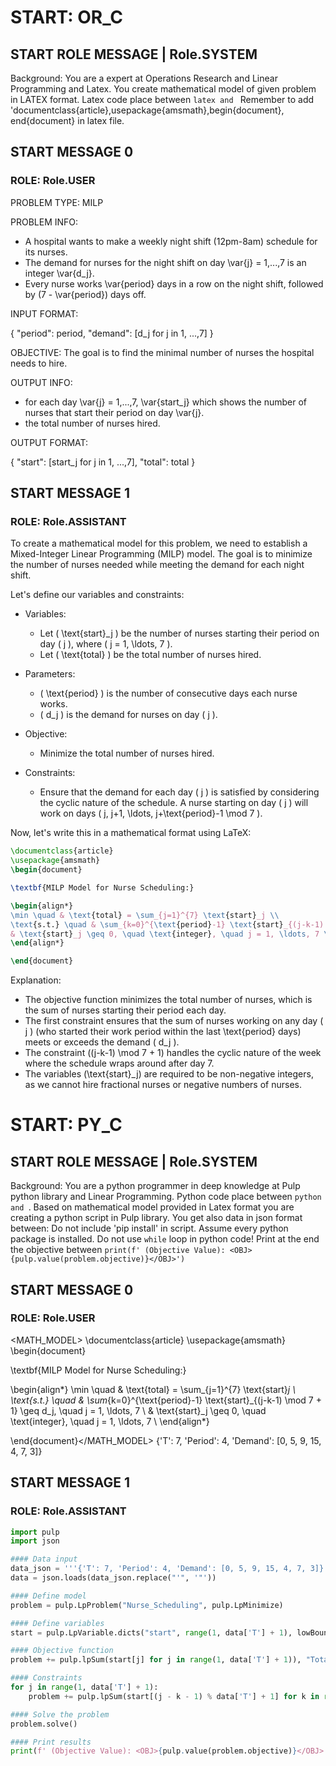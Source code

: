 # START: OR_C 
## START ROLE MESSAGE | Role.SYSTEM 
Background: You are a expert at Operations Research and Linear Programming and Latex. You create mathematical model of given problem in LATEX format. Latex code place between ```latex and ``` Remember to add 'documentclass{article},usepackage{amsmath},begin{document}, end{document} in latex file. 
## START MESSAGE 0 
### ROLE: Role.USER
<DESCRIPTION>
PROBLEM TYPE: MILP

PROBLEM INFO: 
- A hospital wants to make a weekly night shift (12pm-8am) schedule for its nurses. 
- The demand for nurses for the night shift on day \var{j} = 1,...,7 is an integer \var{d_j}. 
- Every nurse works \var{period} days in a row on the night shift, followed by (7 - \var{period}) days off.


INPUT FORMAT: 

{
    "period": period,
    "demand": [d_j for j in 1, ...,7]
}

OBJECTIVE: The goal is to find the minimal number of nurses the hospital needs to hire. 

OUTPUT INFO: 

- for each day \var{j} = 1,...,7, \var{start_j} which shows the number of nurses that start their period on day \var{j}.
- the total number of nurses hired.

OUTPUT FORMAT:

{
    "start": [start_j for j in 1, ...,7],
    "total": total
}


</DESCRIPTION>


## START MESSAGE 1 
### ROLE: Role.ASSISTANT
To create a mathematical model for this problem, we need to establish a Mixed-Integer Linear Programming (MILP) model. The goal is to minimize the number of nurses needed while meeting the demand for each night shift.

Let's define our variables and constraints:

- Variables:
  - Let \( \text{start}_j \) be the number of nurses starting their period on day \( j \), where \( j = 1, \ldots, 7 \).
  - Let \( \text{total} \) be the total number of nurses hired.

- Parameters:
  - \( \text{period} \) is the number of consecutive days each nurse works.
  - \( d_j \) is the demand for nurses on day \( j \).

- Objective:
  - Minimize the total number of nurses hired.

- Constraints:
  - Ensure that the demand for each day \( j \) is satisfied by considering the cyclic nature of the schedule. A nurse starting on day \( j \) will work on days \( j, j+1, \ldots, j+\text{period}-1 \mod 7 \).

Now, let's write this in a mathematical format using LaTeX:

```latex
\documentclass{article}
\usepackage{amsmath}
\begin{document}

\textbf{MILP Model for Nurse Scheduling:}

\begin{align*}
\min \quad & \text{total} = \sum_{j=1}^{7} \text{start}_j \\
\text{s.t.} \quad & \sum_{k=0}^{\text{period}-1} \text{start}_{(j-k-1) \mod 7 + 1} \geq d_j, \quad j = 1, \ldots, 7 \\
& \text{start}_j \geq 0, \quad \text{integer}, \quad j = 1, \ldots, 7 \\
\end{align*}

\end{document}
```

Explanation:
- The objective function minimizes the total number of nurses, which is the sum of nurses starting their period each day.
- The first constraint ensures that the sum of nurses working on any day \( j \) (who started their work period within the last \text{period} days) meets or exceeds the demand \( d_j \).
- The constraint \((j-k-1) \mod 7 + 1\) handles the cyclic nature of the week where the schedule wraps around after day 7.
- The variables \(\text{start}_j\) are required to be non-negative integers, as we cannot hire fractional nurses or negative numbers of nurses.

# START: PY_C 
## START ROLE MESSAGE | Role.SYSTEM 
Background: You are a python programmer in deep knowledge at Pulp python library and Linear Programming. Python code place between ```python and ```. Based on mathematical model provided in Latex format you are creating a python script in Pulp library. You get also data in json format between: <DATA></DATA> Do not include 'pip install' in script. Assume every python package is installed. Do not use `while` loop in python code! Print at the end the objective between <OBJ></OBJ> `print(f' (Objective Value): <OBJ>{pulp.value(problem.objective)}</OBJ>')` 
## START MESSAGE 0 
### ROLE: Role.USER
<MATH_MODEL>
\documentclass{article}
\usepackage{amsmath}
\begin{document}

\textbf{MILP Model for Nurse Scheduling:}

\begin{align*}
\min \quad & \text{total} = \sum_{j=1}^{7} \text{start}_j \\
\text{s.t.} \quad & \sum_{k=0}^{\text{period}-1} \text{start}_{(j-k-1) \mod 7 + 1} \geq d_j, \quad j = 1, \ldots, 7 \\
& \text{start}_j \geq 0, \quad \text{integer}, \quad j = 1, \ldots, 7 \\
\end{align*}

\end{document}</MATH_MODEL>
<DATA>
{'T': 7, 'Period': 4, 'Demand': [0, 5, 9, 15, 4, 7, 3]}</DATA>


## START MESSAGE 1 
### ROLE: Role.ASSISTANT
```python
import pulp
import json

#### Data input
data_json = '''{'T': 7, 'Period': 4, 'Demand': [0, 5, 9, 15, 4, 7, 3]}'''
data = json.loads(data_json.replace("'", '"'))

#### Define model
problem = pulp.LpProblem("Nurse_Scheduling", pulp.LpMinimize)

#### Define variables
start = pulp.LpVariable.dicts("start", range(1, data['T'] + 1), lowBound=0, cat='Integer')

#### Objective function
problem += pulp.lpSum(start[j] for j in range(1, data['T'] + 1)), "Total_Starts"

#### Constraints
for j in range(1, data['T'] + 1):
    problem += pulp.lpSum(start[(j - k - 1) % data['T'] + 1] for k in range(data['Period'])) >= data['Demand'][j - 1], f"Demand_Constraint_{j}"

#### Solve the problem
problem.solve()

#### Print results
print(f' (Objective Value): <OBJ>{pulp.value(problem.objective)}</OBJ>')
```

